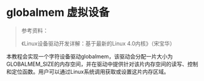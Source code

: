 # globalmem 虚拟设备

> 参考资料：
>
> 《Linux设备驱动开发详解：基于最新的Linux 4.0内核》（宋宝华）


本教程会实现一个字符设备驱动globalmem，该驱动会分配一片大小为GLOBALMEM_SIZE的内存空间，并在驱动中提供针对该片内存空间的读写、控制和定位函数。用户可以通过Linux系统调用获取或设置这片内存区域。

